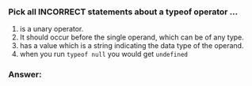 ### Pick all INCORRECT statements about a typeof operator ...

1. is a unary operator. 
2. It should occur before the single operand, which can be of any type.
3. has a value which is a string indicating the data type of the operand.
4. when you run `typeof null` you would get `undefined`


### Answer: